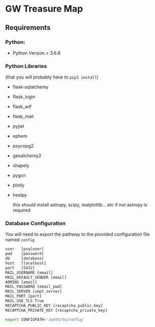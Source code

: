 # GW Treasure Map

## Requirements

### Python:
 * Python Version > 3.6.8
### Python Libraries
(that you will probably have to `pip3 install`)
 * flask-sqlalchemy
 * flask_login
 * flask_wtf
 * flask_mail
 * pyjwt
 * ephem
 * psycopg2
 * geoalchemy2
 * shapely
 * pygcn
 * plotly
 * healpy
 
   this should install astropy, scipy, matplotlib... etc
   if not astropy is required
   


### Database Configuration
You will need to export the pathway to the provided configuration file named `config`
```txt
user   [psqluser]
pwd    [password]
db     [database]
host   [localhost]
port   [5432]
MAIL_USERNAME [email]
MAIL_DEFAULT_SENDER [email]
ADMINS [email]
MAIL_PASSWORD [email_pwd]
MAIL_SERVER [smpt_server]
MAIL_PORT [port]
MAIL_USE_TLS True
RECAPTCHA_PUBLIC_KEY [recaptcha_public_key]
RECAPTCHA_PRIVATE_KEY [recaptcha_private_key]
```
```bash
export CONFIGPATH='/path/to/config'
```
